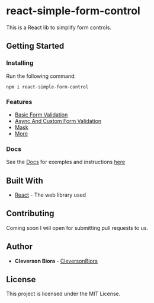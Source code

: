 # react-simple-form-control

This is a React lib to simplify form controls.

## Getting Started

### Installing

Run the following command:

`npm i react-simple-form-control`

### Features

* [Basic Form Validation](https://cleversonbiora.github.io/react-simple-form-control/BasicValidation)
* [Async And Custom Form Validation](https://cleversonbiora.github.io/react-simple-form-control/CustomValidation)
* [Mask](https://cleversonbiora.github.io/react-simple-form-control/Mask)
* [More](https://cleversonbiora.github.io/react-simple-form-control/More)

### Docs

See the [Docs](https://cleversonbiora.github.io/react-simple-form-control/) for exemples and instructions [here](https://cleversonbiora.github.io/react-simple-form-control/) 

## Built With

* [React](https://reactjs.org/) - The web library used

## Contributing

Coming soon I wiil open for submitting pull requests to us.

## Author

* **Cleverson Biora** - [CleversonBiora](https://github.com/cleversonbiora)

## License

This project is licensed under the MIT License.